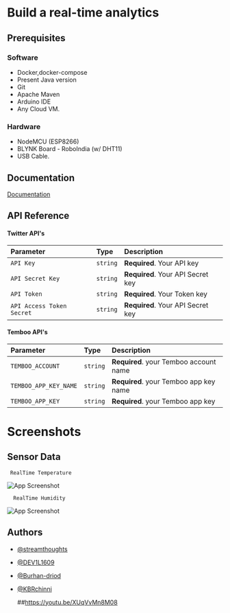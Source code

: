 
# Build a real-time analytics


## Prerequisites

### Software
- Docker,docker-compose
- Present Java version
- Git
- Apache Maven
- Arduino IDE
- Any Cloud VM.

### Hardware
- NodeMCU (ESP8266)
- BLYNK Board - RoboIndia (w/ DHT11)
- USB Cable.
 



## Documentation

[Documentation](https://docs.google.com/document/d/1GOI28P2BzC3pqisgpJTjDaDp-_lK9pUgmrmC3IjGcDg/edit?usp=sharing)

  
## API Reference

#### Twitter API's


| Parameter | Type     | Description                |
| :-------- | :------- | :------------------------- |
| `API Key`  | `string` | **Required**. Your API key |
| `API Secret Key`  | `string` | **Required**. Your API Secret key |
| `API Token`  | `string` | **Required**. Your Token key |
| `API Access Token Secret` | `string` | **Required**. Your API Secret key |


#### Temboo API's



| Parameter | Type     | Description                       |
| :-------- | :------- | :-------------------------------- |
| `TEMBOO_ACCOUNT`      | `string` | **Required**. your Temboo account name |
| `TEMBOO_APP_KEY_NAME`      | `string` | **Required**. your Temboo app key name |
| `TEMBOO_APP_KEY`      | `string` | **Required**. your Temboo app key |



  
# Screenshots
## Sensor Data
     RealTime Temperature

  ![App Screenshot](https://cdn.discordapp.com/attachments/860857772597051395/873840267952807956/unknown.png)

      RealTime Humidity

   ![App Screenshot](https://cdn.discordapp.com/attachments/860857772597051395/873840652864081960/unknown.png)

## Authors

- [@streamthoughts](https://github.com/streamthoughts)
- [@DEV1L1609](https://github.com/DEV1L1609)
- [@Burhan-driod](https://github.com/Burhan-driod)
- [@KBRchinni](https://github.com/KBRChinni)

  ##https://youtu.be/XUqVvMn8M08
